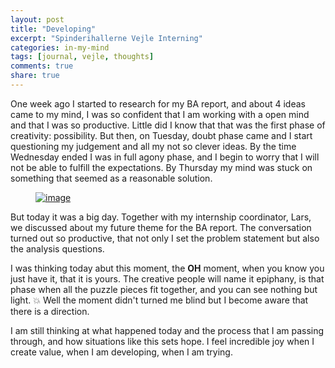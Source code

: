 ```yaml
---
layout: post
title: "Developing"
excerpt: "Spinderihallerne Vejle Interning"
categories: in-my-mind
tags: [journal, vejle, thoughts]
comments: true
share: true
---
```

One week ago I started to research for my BA report, and about 4 ideas came to my mind, I was so confident that I am working with a open mind and that I was so  productive. Little did I know that that was the  first phase of creativity: possibility. But then, on Tuesday, doubt phase came and I start questioning my judgement and all my not so clever ideas. By the time Wednesday ended I was in full agony phase, and I begin to worry that I will not be able to fulfill the expectations. By Thursday my mind was stuck on something that seemed as a reasonable solution.

<figure>
	<a href="{{site.url}}/images/in-my-mind/07-09-2015/11758995_895262990549544_794483151_n.jpg"><img src="{{site.url}}/images/in-my-mind/07-09-2015/11758995_895262990549544_794483151_n.jpg" alt="image"></a>
</figure>

But today it was a big day. Together with my internship coordinator, Lars, we discussed about my future theme for the BA report. The conversation turned out so productive, that not only I set the problem statement but also the analysis questions.

I was thinking today abut this moment, the __OH__ moment, when you know you just have it, that it is yours. The creative people will name it epiphany, is that phase when all the puzzle pieces fit together, and you can see nothing but light. :boom:
Well the moment didn't turned me blind but I become aware that there is a direction.

I am still thinking at what happened today and the process that I am passing through, and how situations like this sets hope. I feel incredible joy when I create value, when I am developing, when I am trying.  
